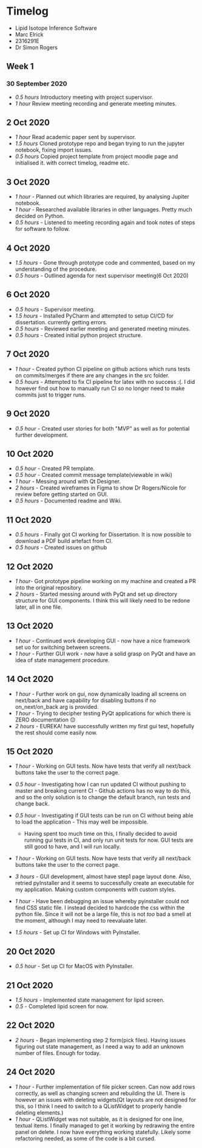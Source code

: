 # Timelog

- Lipid Isotope Inference Software
- Marc Elrick
- 2316291E
- Dr Simon Rogers

## Week 1

### 30 September 2020

- _0.5 hours_ Introductory meeting with project supervisor.
- _1 hour_ Review meeting recording and generate meeting minutes.

## 2 Oct 2020

- _1 hour_ Read academic paper sent by supervisor.
- _1.5 hours_ Cloned prototype repo and began trying to run the jupyter notebook, fixing import issues.
- _0.5 hours_ Copied project template from project moodle page and initialised it. with correct timelog, readme etc.

## 3 Oct 2020

- _1 hour_ - Planned out which libraries are required, by analysing Jupiter notebook.
- _1 hour_ - Researched available libraries in other languages. Pretty much decided on Python.
- _0.5 hours_ - Listened to meeting recording again and took notes of steps for software to follow.

## 4 Oct 2020

- _1.5 hours_ - Gone through prototype code and commented, based on my understanding of the procedure.
- _0.5 hours_ - Outlined agenda for next supervisor meeting(6 Oct 2020)

## 6 Oct 2020

- _0.5 hours_ - Supervisor meeting.
- _1.5 hours_ - Installed PyCharm and attempted to setup CI/CD for dissertation. currently getting errors.
- _0.5 hours_ - Reviewed earlier meeting and generated meeting minutes.
- _0.5 hours_ - Created initial python project structure.

## 7 Oct 2020

- _1 hour_ - Created python CI pipeline on github actions which runs tests on commits/merges if there are any changes in the src folder.
- _0.5 hours_ - Attempted to fix CI pipeline for latex with no success :(. I did however find out how to manually run CI so no longer need to make commits just to trigger runs.

## 9 Oct 2020

- _0.5 hour_ - Created user stories for both "MVP" as well as for potential further development.

## 10 Oct 2020

- _0.5 hour_ - Created PR template.
- _0.5 hour_ - Created commit message template(viewable in wiki)
- _1 hour_ - Messing around with Qt Designer.
- _2 hours_ - Created wireframes in Figma to show Dr Rogers/Nicole for review before getting started on GUI.
- _0.5 hours_ - Documented readme and Wiki.

## 11 Oct 2020

- _0.5 hours_ - Finally got CI working for Dissertation. It is now possible to download a PDF build artefact from CI.
- _0.5 hours_ - Created issues on github

## 12 Oct 2020

- _1 hour_- Got prototype pipeline working on my machine and created a PR into the original repository.
- _2 hours_ - Started messing around with PyQt and set up directory structure for GUI components. I think this will likely need to be redone later, all in one file.

## 13 Oct 2020

- _1 hour_ - Continued work developing GUI - now have a nice framework set uo for switching between screens.
- _1 hour_ - Further GUI work - now have a solid grasp on PyQt and have an idea of state management procedure.

## 14 Oct 2020

- _1 hour_ - Further work on gui, now dynamically loading all screens on next/back and have capability for disabling buttons if no on_next/on_back arg is provided.
- _1 hour_ - Trying to decipher testing PyQt applications for which there is ZERO documentation :pensive:
- _2 hours_ - EUREKA! have successfully written my first gui test, hopefully the rest should come easily now.

## 15 Oct 2020

- _1 hour_ - Working on GUI tests. Now have tests that verify all next/back buttons take the user to the correct page.
- _0.5 hour_ - Investigating how I can run updated CI without pushing to master and breaking current CI - Github actions has no way to do this, and so the only solution is to change the default branch, run tests and change back.
- _0.5 hour_ - Investigating if GUI tests can be run on CI without being able to load the application - This may well be impossible.

  - Having spent too much time on this, I finally decided to avoid running gui tests in CI, and only run unit tests for now. GUI tests are still good to have, and I will run locally.

- _1 hour_ - Working on GUI tests. Now have tests that verify all next/back buttons take the user to the correct page.

- _3 hours_ - GUI development, almost have step1 page layout done. Also, retried pyInstaller and it seems to successfully create an executable for my application. Making custom components with custom styles.

- _1 hour_ - Have been debugging an issue whereby pyinstaller could not find CSS static file. I instead decided to hardcode the css within the python file. Since it will not be a large file, this is not _too_ bad a smell at the moment, although I may need to reevaluate later.

- _1.5 hours_ - Set up CI for Windows with PyInstaller.

## 20 Oct 2020

- _0.5 hour_ - Set up CI for MacOS with PyInstaller.

## 21 Oct 2020

- _1.5 hours_ - Implemented state management for lipid screen.
- _0.5_ - Completed lipid screen for now.

## 22 Oct 2020

- _2 hours_ - Began implementing step 2 form(pick files). Having issues figuring out state management, as I need a way to add an unknown number of files. Enough for today.

## 24 Oct 2020

- _1 hour_ - Further implementation of file picker screen. Can now add rows correctly, as well as changing screen and rebuilding the UI. There is however an issues with deleting widgets(Qt layouts are not designed for this, so I think I need to switch to a QListWidget to properly handle deleting elements.)
- _1 hour_ - QListWidget was not suitable, as it is designed for one line, textual items. I finally managed to get it working by redrawing the entire panel on delete. I now have everything working statefully. Likely some refactoring needed, as some of the code is a bit cursed.
